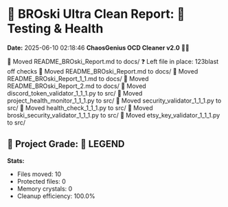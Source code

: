 # 🧹 BROski Ultra Clean Report: 🧪 Testing & Health
**Date:** 2025-06-10 02:18:46
**ChaosGenius OCD Cleaner v2.0** 🧠💜

📁 Moved README_BROski_Report.md to docs/
❓ Left file in place: 123blast off checks
📁 Moved README_BROski_Report.md to docs/
📁 Moved README_BROski_Report_1_1.md to docs/
📁 Moved README_BROski_Report_2.md to docs/
📁 Moved discord_token_validator_1_1_1.py to src/
📁 Moved project_health_monitor_1_1_1.py to src/
📁 Moved security_validator_1_1_1.py to src/
📁 Moved health_check_1_1_1.py to src/
📁 Moved broski_security_validator_1_1_1.py to src/
📁 Moved etsy_key_validator_1_1_1.py to src/

## 🧠 Project Grade: 💯 LEGEND
**Stats:**
- Files moved: 10
- Protected files: 0
- Memory crystals: 0
- Cleanup efficiency: 100.0%
